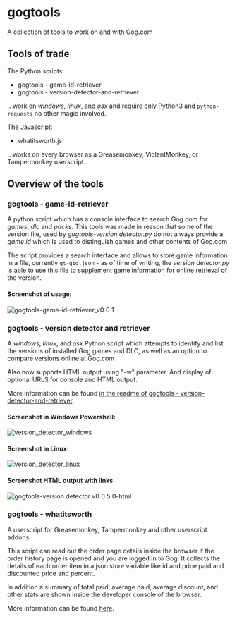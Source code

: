 # gogtools
A collection of tools to work on and with Gog.com

## Tools of trade

The Python scripts:
- gogtools - game-id-retriever
- gogtools - version-detector-and-retriever

.. work on *windows*, *linux*, and *osx* and require only Python3 and `python-requests` no other magic involved.


The Javascript:
- whatitsworth.js

.. works on every browser as a Greasemonkey, ViolentMonkey, or Tampermonkey userscript.

## Overview of the tools

### gogtools - game-id-retriever
A python script which has a console interface to search Gog.com for *games*, *dlc* and *packs*. This tools was made in reason that some of the version file, used by *gogtools-version detector.py* do not always provide a *game id* which is used to distinguish games and other contents of Gog.com


The script provides a search interface and allows to store game information in a file, currently `gt-gid.json` - as of time of writing, the *version detector.py* is able to use this file to supplement game information for online retrieval of the version.

#### Screenshot of usage:
![gogtools-game-id-retriever_v0 0 1](https://github.com/user-attachments/assets/9f64255e-f64b-4fde-9ab6-23b0ab859c8d)

### gogtools - version detector and retriever
A *windows*, *linux*, and *osx* Python script which attempts to identify and list the versions of installed Gog games and DLC, as well as an option to compare versions online at Gog.com

Also now supports HTML output using "-w" parameter. And display of optional URLS for console and HTML output.

More information can be found [in the readme of gogtools - version-detector-and-retriever](version-detector-retriever.md).

#### Screenshot in Windows Powershell:
![version_detector_windows](https://github.com/jrie/gogtools/assets/5701785/0a18b287-5b09-464c-a3eb-01e3f96c3ac2)

#### Screenshot in Linux:
![version_detector_linux](https://github.com/user-attachments/assets/d79b928d-2f4a-4830-ad17-05f2c1a7ce75)

#### Screenshot HTML output with links
![gogtools-version detector v0 0 5 0-html](https://github.com/user-attachments/assets/3d41b79b-3c4c-47d6-b574-d7bf8db0c56b)


### gogtools - whatitsworth
A userscript for Greasemonkey, Tampermonkey and other userscript addons.

This script can read out the order page details inside the browser if the order history page is opened and you are logged in to Gog. It collects the details of each order item in a json store variable like id and price paid and discounted price and percent.

In addition a summary of total paid, average paid, average discount, and other stats are shown inside the developer console of the browser.

More information can be found [here](gogtools_whatitsworth.md).
